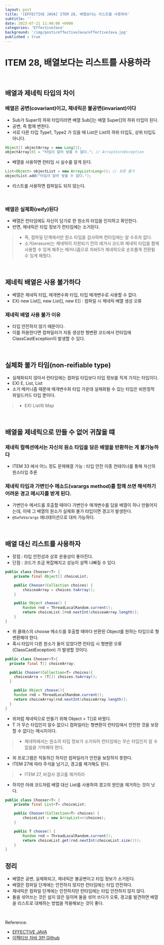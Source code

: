 ```yaml
---
layout: post
title: '[EFFECTIVE JAVA] ITEM 28, 배열보다는 리스트를 사용하라'
subtitle: ''
date: 2023-07-21 11:40:00 +0900
categories: 'EffectiveJava'
background: '/img/posts/effectiveJava/effectiveJava.jpg'
published : true
---
```


# ITEM 28, 배열보다는 리스트를 사용하라

<br>

## 배열과 제네릭 타입의 차이

### 배열은 공변(covariant)이고, 제네릭은 불공변(invariant)이다
- Sub가 Super의 하위 타입이라면 배열 Sub[]는 배열 Super[]의 하위 타입이 된다.
- 공변, 즉 함께 변한다. 
- 서로 다른 타입 Type1, Type2 가 있을 때 List<Type1>은 List<Type2>의 하위 타입도, 상위 타입도 아니다.

```java
Object[] objectArray = new Long[1];
objectArray[0] = "타입이 달라 넣을 수 없다."; // ArrayStoreException
```

- 배열을 사용하면 런타임 시 실수를 알게 된다.

```java
List<Object> objectList = new ArrayList<Long>(); // 호환 불가
objectList.add("타입이 달라 넣을 수 없다.");
```

- 리스트를 사용하면 컴파일도 되지 않는다. 

<br>

### 배열은 실체화(reify)된다
- 배열은 런타임에도 자신이 담기로 한 원소의 타입을 인지하고 확인한다.
- 반면, 제네릭은 타입 정보가 런타임에는 소거된다. 
> - 즉, 컴파일 단계에서만 원소 타입을 검사하며 런타임에는 알 수조차 없다. 
> - 소거(erasure)는 제네릭이 지원되기 전의 레거시 코드와 제네릭 타입을 함께 사용할 수 있게 해주는 메커니즘으로 자바5가 제네릭으로 순조롭게 전환될 수 있게 해줬다. 

<br>

## 제네릭 배열은 사용 불가하다
- 베열은 제네릭 타입, 매개변수화 타입, 타입 매개변수로 사용할 수 없다.
- EX) new List<E>[], new List<String>[], new E[] : 컴파일 시 제네릭 배열 생성 오류

### 제네릭 배열 사용 불가 이유
- 타입 안전하지 않기 때문이다. 
- 이를 허용한다면 컴파일러가 자동 생성한 형변환 코드에서 런타임에 ClassCastException이 발생할 수 있다. 

<br>

## 실체화 불가 타임(non-reifiable type)
- 실체화되지 않아서 런타임에는 컴파일 타입보다 타입 정보를 적게 가지는 타입이다. 
- EX) E, List<E>, List<String>
- 소거 메커니즘 때문에 매개변수화 타입 가운데 실체화될 수 있는 타입은 비한정적 와일드카드 타입 뿐이다.
> - EX) List<?>와 Map<?,?> 

<br>

## 배열을 제네릭으로 만들 수 없어 귀찮을 떄

### 제네릭 컬렉션에서는 자신의 원소 타입을 담은 배열을 반환하는 게 불가능하다
- ITEM 33 에서 어느 정도 문제해결 가능 : 타입 안전 이종 컨테이너를 통해 자신의 원소타입 추론

### 제네릭 타입과 가변인수 메소드(varargs method)를 함께 쓰면 해석하기 어려운 경고 메시지를 받게 된다.
- 가변인수 메서드를 호출할 때마다 가변인수 매개변수를 담을 배열이 하나 만들어지는데, 이때 그 배열의 원소가 실체화 불가 타입이면 경고가 발생한다.
- `@SafeVarargs` 애너테이션으로 대처 가능하다.

<br>

## 배열 대신 리스트를 사용하자
- 장점 : 타입 안전성과 상호 운용성이 좋아진다.
- 단점 : 코드가 조금 복잡해지고 성능이 살짝 나빠질 수 있다.

```java
public class Chooser<T> {
    private final Object[] choiceList;

    public Chooser(Collection choices) {
        choiceaArray = choices.toArray();
    }

    public Object choose() {
        Random rnd = ThreadLocalRandom.current();
        return choiceList.[rnd.nextInt(choiceaArray.length)];
    }
}
```

- 위 클래스의 choose 메소드를 호출할 때마다 반환된 Object를 원하는 타입으로 형변환해야 한다.
- 혹시 타입이 다른 원소가 들어 있었다면 런타임 시 형변환 오류(ClassCastException) 가 발생할 것이다. 

```java
public class Chooser<T>{
  private final T[] choiceArray;

  public Chooser(Collection<T> choices){
    choicesArra = (T[]) choices.toArray(); 
  }

    public Object choose(){
    Random rnd = ThreadLocalRandom.current();
    return choiceArray[rnd.nextInt(choiceArray.length)];
  }
}
```

- 위처럼 제네릭으로 만들기 위해 Object > T[]로 바꿨다.
- T 가 무슨 타입인지 알수 없으니 컴파일러는 형변환이 런타임에서 안전한 것을 보장할 수 없다는 매시지이다.
> - 제네릭에서는 원소의 타입 정보가 소거되어 런타임에는 무슨 타입인지 알 수 없음을 기억해야 한다. 
- 위 프로그램은 작동하긴 하지만 컴파일러가 안전을 보장하지 못한다.
- ITEM 27에 따라 주석을 남기고, 경고를 제거해도 된다.
> - ITEM 27, 비검사 경고를 제거하라

- 하지만 아래 코드처럼 배열 대신 List를 사용하여 경고의 원인을 제거하는 것이 낫다.

```java
public class Chooser<T> {
    private final List<T> choiceList;

    public Chooser(Collection<T> choices) {
        choiceList = new ArrayList<>(choices);
    }

    public T choose() {
        Random rnd = ThreadLocalRandom.current();
        return choiceList.get(rnd.nextInt(choiceList.size()));
    }
}
```

## 정리
- 배열은 공변, 실체화되고, 제네릭은 불공변이고 타입 정보가 소거된다.
- 배열은 컴파일 단계에는 안전하지 않지만 런타임에는 타입 안전하다. 
- 제네릭은 컴파일 단계에는 안전하지만 런타임에는 타입 안전하지 않지 않다. 
- 둘을 섞어쓰는 것은 쉽지 않은 일이며 둘을 섞어 쓰다가 오류, 경고를 발견하면 배열을 리스트로 대체하는 방법을 적용해보는 것이 좋다.

<br>

Reference:

- [EFFECTIVE JAVA](https://front.wemakeprice.com/product/121854081?search_keyword=%25EC%259D%25B4%25ED%258E%2599%25ED%258B%25B0%25EB%25B8%258C%2520%25EC%259E%2590%25EB%25B0%2594&_service=5&_no=1)
- [이펙티브 자바 3판 Github](https://github.com/WegraLee/effective-java-3e-source-code)
 